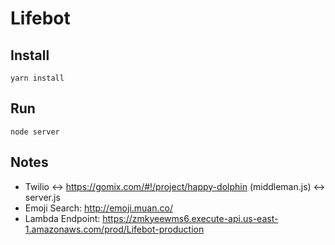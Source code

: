 # Lifebot

## Install
`yarn install`

## Run
`node server`

## Notes
- Twilio <-> https://gomix.com/#!/project/happy-dolphin (middleman.js) <-> server.js
- Emoji Search: http://emoji.muan.co/
- Lambda Endpoint: https://zmkyeewms6.execute-api.us-east-1.amazonaws.com/prod/Lifebot-production
